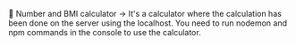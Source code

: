 📁 Number and BMI calculator -> It's a calculator where the calculation has been done on the server using the localhost. You need to run nodemon and npm commands in the console to use the calculator.
